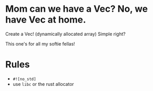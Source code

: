 # Mom can we have a Vec? No, we have Vec at home.
Create a Vec! (dynamically allocated array) Simple right?  

This one's for all my softie fellas!  

# Rules
- `#![no_std]`
- use `libc` or the rust allocator
